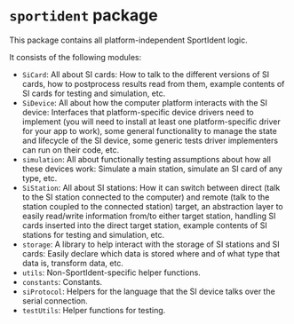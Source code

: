# `sportident` package

This package contains all platform-independent SportIdent logic.

It consists of the following modules:
- `SiCard`: All about SI cards: How to talk to the different versions of SI cards, how to postprocess results read from them, example contents of SI cards for testing and simulation, etc.
- `SiDevice`: All about how the computer platform interacts with the SI device: Interfaces that platform-specific device drivers need to implement (you will need to install at least one platform-specific driver for your app to work), some general functionality to manage the state and lifecycle of the SI device, some generic tests driver implementers can run on their code, etc.
- `simulation`: All about functionally testing assumptions about how all these devices work: Simulate a main station, simulate an SI card of any type, etc.
- `SiStation`: All about SI stations: How it can switch between direct (talk to the SI station connected to the computer) and remote (talk to the station coupled to the connected station) target, an abstraction layer to easily read/write information from/to either target station, handling SI cards inserted into the direct target station, example contents of SI stations for testing and simulation, etc.
- `storage`: A library to help interact with the storage of SI stations and SI cards: Easily declare which data is stored where and of what type that data is, transform data, etc.
- `utils`: Non-SportIdent-specific helper functions.
- `constants`: Constants.
- `siProtocol`: Helpers for the language that the SI device talks over the serial connection.
- `testUtils`: Helper functions for testing.
